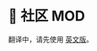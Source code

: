 # 👥 社区 MOD

翻译中，请先使用 [英文版](https://docs.pancakeswap.finance/ambassador-program/community-moderation-page)。
